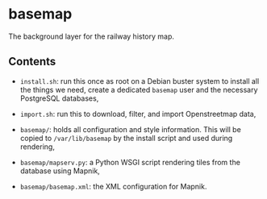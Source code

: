 # basemap

The background layer for the railway history map.

## Contents

* `install.sh`: run this once as root on a Debian buster system to install
  all the things we need, create a dedicated `basemap` user and the
  necessary PostgreSQL databases,

* `import.sh`: run this to download, filter, and import Openstreetmap
  data,

* `basemap/`: holds all configuration and style information. This will be
  copied to `/var/lib/basemap` by the install script and used during
  rendering,

* `basemap/mapserv.py`: a Python WSGI script rendering tiles from the
  database using Mapnik,

* `basemap/basemap.xml`: the XML configuration for Mapnik.
